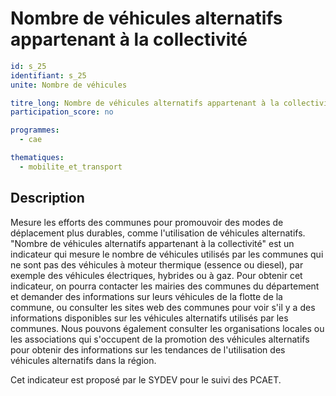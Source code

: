 # Nombre de véhicules alternatifs appartenant à la collectivité

```yaml
id: s_25
identifiant: s_25
unite: Nombre de véhicules

titre_long: Nombre de véhicules alternatifs appartenant à la collectivité
participation_score: no

programmes:
  - cae

thematiques:
  - mobilite_et_transport
```
## Description
Mesure les efforts des communes pour promouvoir des modes de déplacement plus durables, comme l'utilisation de véhicules alternatifs. "Nombre de véhicules alternatifs appartenant à la collectivité" est un indicateur qui mesure le nombre de véhicules utilisés par les communes qui ne sont pas des véhicules à moteur thermique (essence ou diesel), par exemple des véhicules électriques, hybrides ou à gaz. Pour obtenir cet indicateur, on pourra contacter les mairies des communes du département et demander des informations sur leurs véhicules de la flotte de la commune, ou consulter les sites web des communes pour voir s'il y a des informations disponibles sur les véhicules alternatifs utilisés par les communes. Nous pouvons également consulter les organisations locales ou les associations qui s'occupent de la promotion des véhicules alternatifs pour obtenir des informations sur les tendances de l'utilisation des véhicules alternatifs dans la région.

Cet indicateur est proposé par le SYDEV pour le suivi des PCAET.
